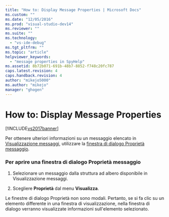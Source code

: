 ```yaml
---
title: "How to: Display Message Properties | Microsoft Docs"
ms.custom: ""
ms.date: "12/05/2016"
ms.prod: "visual-studio-dev14"
ms.reviewer: ""
ms.suite: ""
ms.technology: 
  - "vs-ide-debug"
ms.tgt_pltfrm: ""
ms.topic: "article"
helpviewer_keywords: 
  - "message properties in SpyHelp"
ms.assetid: 8b72b071-691b-48b7-8852-f748c20fc787
caps.latest.revision: 4
caps.handback.revision: 4
author: "mikejo5000"
ms.author: "mikejo"
manager: "ghogen"
---
```

# How to: Display Message Properties
[!INCLUDE[vs2017banner](../code-quality/includes/vs2017banner.md)]

Per ottenere ulteriori informazioni su un messaggio elencato in [Visualizzazione messaggi](../debugger/messages-view.md), utilizzare la [finestra di dialogo Proprietà messaggio](../debugger/message-properties-dialog-box.md).  
  
### Per aprire una finestra di dialogo Proprietà messaggio  
  
1.  Selezionare un messaggio dalla struttura ad albero disponibile in Visualizzazione messaggi.  
  
2.  Scegliere **Proprietà** dal menu **Visualizza**.  
  
 Le finestre di dialogo Proprietà non sono modali. Pertanto, se si fa clic su un elemento differente in una finestra di visualizzazione, nella finestra di dialogo verranno visualizzate informazioni sull'elemento selezionato.